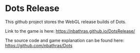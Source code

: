 # Dots Release

This github project stores the WebGL release builds of Dots.

Link to the game is here: https://nbathras.github.io/DotsRelease/ 

The source code and game explanation can be found here: https://github.com/nbathras/Dots

